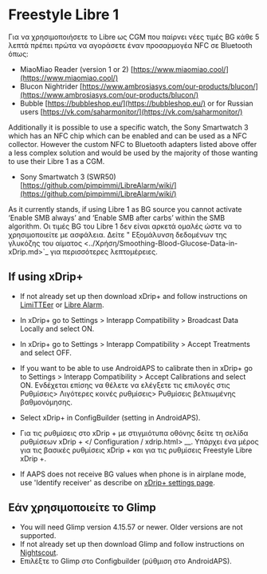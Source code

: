 # Freestyle Libre 1

Για να χρησιμοποιήσετε το Libre ως CGM που παίρνει νέες τιμές BG κάθε 5 λεπτά πρέπει πρώτα να αγοράσετε έναν προσαρμογέα NFC σε Bluetooth όπως:

- MiaoMiao Reader (version 1 or 2) [https://www.miaomiao.cool/](https://www.miaomiao.cool/)
- Blucon Nightrider [https://www.ambrosiasys.com/our-products/blucon/](https://www.ambrosiasys.com/our-products/blucon/)
- Bubble [https://bubbleshop.eu/](https://bubbleshop.eu/)  or for Russian users  [https://vk.com/saharmonitor/](https://vk.com/saharmonitor/)

Additionally it is possible to use a specific watch, the Sony Smartwatch 3 which has an NFC chip which can be enabled and can be used as a NFC collector. However the custom NFC to Bluetooth adapters listed above offer a less complex solution and would be used by the majority of those wanting to use their Libre 1 as a CGM.

- Sony Smartwatch 3 (SWR50) [https://github.com/pimpimmi/LibreAlarm/wiki/](https://github.com/pimpimmi/LibreAlarm/wiki/)

As it currently stands, if using Libre 1 as BG source you cannot activate ‘Enable SMB always’ and ‘Enable SMB after carbs’ within the SMB algorithm. Οι τιμές BG του Libre 1 δεν είναι αρκετά ομαλές ώστε να το χρησιμοποιείτε με ασφάλεια. Δείτε " Εξομάλυνση δεδομένων της γλυκόζης του αίματος \<../Χρήση/Smoothing-Blood-Glucose-Data-in-xDrip.md>\`\_ για περισσότερες λεπτομέρειες.

## If using xDrip+

- If not already set up then download xDrip+ and follow instructions on [LimiTTEer](https://github.com/JoernL/LimiTTer) or  [Libre Alarm](https://github.com/pimpimmi/LibreAlarm/wiki).

- In xDrip+ go to Settings > Interapp Compatibility > Broadcast Data Locally and select ON.

- In xDrip+ go to Settings > Interapp Compatibility > Accept Treatments and select OFF.

- If you want to be able to use AndroidAPS to calibrate then in xDrip+ go to Settings > Interapp Compatibility > Accept Calibrations and select ON.  Ενδέχεται επίσης να θέλετε να ελέγξετε τις επιλογές στις Ρυθμίσεις> Λιγότερες κοινές ρυθμίσεις> Ρυθμίσεις βελτιωμένης βαθμονόμησης.

- Select xDrip+ in ConfigBuilder (setting in AndroidAPS).

- Για τις ρυθμίσεις στο xDrip + με στιγμιότυπα οθόνης δείτε τη σελίδα ρυθμίσεων xDrip + \</ Configuration / xdrip.html> \_\_. Υπάρχει ένα μέρος για τις βασικές ρυθμίσεις xDrip + και για τις ρυθμίσεις Freestyle Libre xDrip +.

- If AAPS does not receive BG values when phone is in airplane mode, use 'Identify receiver' as describe on [xDrip+ settings page](../Configuration/xdrip.md).

## Εάν χρησιμοποιείτε το Glimp

- You will need Glimp version 4.15.57 or newer. Older versions are not supported.
- If not already set up then download Glimp and follow instructions on [Nightscout](https://nightscout.github.io/uploader/setup/#glimp).
- Επιλέξτε το Glimp στο Configbuilder (ρύθμιση στο AndroidAPS).
